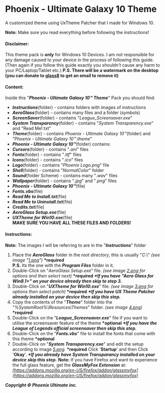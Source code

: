 # **Phoenix - Ultimate Galaxy 10 Theme**
A customized theme using UxTheme Patcher that I made for Windows 10.

**Note:** Make sure you read everything before following the instructions!

#### Disclaimer:
This theme pack is **only** for Windows 10 Devices. I am not responsible for any damage caused to your device in the process of following this guide. (Then again if you follow this guide exactly you _shouldn't_ cause any harm to your PC/Laptop/Tablet etc.)
**P.S. There will be a watermark on the desktop (you can donate to [glass8](http://www.glass8.eu/support.php) to get an email to remove it)**
#### Content:
Inside this "**_Phoenix - Ultimate Galaxy 10™ Theme_**" Pack you should find:
* **_Instructions_**(folder) - contains folders with images of instructions  
* **_AeroGlass_**(folder) - contains many files and a folder (symbols)  
* **_ScreenSaver_**(folder) - contains "*League_Screensaver.exe*"  
* **_System Transparency_**(folder) - contains "_System Transparency.exe_" and "Read Me!.txt"  
* **_Theme_**(folder) - contains _Phoenix - Ultimate Galaxy 10™_(folder) and "_Phoenix - Ultimate Galaxy 10™.theme_"  
 * **_Phoenix - Ultimate Galaxy 10™_**(folder) contains:  
  * **_Cursors_**(folder) - contains "_.ani_" files  
  * **_Fonts_**(folder) - contains "_.ttf_" files  
  * **_Icons_**(folder) - contains "_.ico_" files  
  * **_Logo_**(folder) - contains "_Phoenix Logo.png_" file  
  * **_Shell_**(folder) - contains "_NormalColor_" folder  
  * **_Sound_**(folder Scheme) -  contains many "_.wav_" files  
  * **_Wallpaper_**(folder) - contains "_.jpg_" and "_.png_" files  
  * **_Phoenix - Ultimate Galaxy 10™_**(file)  
* **_Fonts.vbs_**(file)  
* **_Read Me to Install.txt_**(file)  
* **_Read Me to Uninstall.txt_**(file)  
* **_Credits.txt_**(file)  
* **_AeroGlass Setup.exe_**(file)  
* **_UXTheme for Win10.exe_**(file)  
**MAKE SURE YOU HAVE ALL THESE FILES AND FOLDERS!**

#### Instructions:
**Note:** The images I will be referring to are in the "**_Instructions_**" folder
  1. Place the **_AeroGlass_** folder in the *root directory*, this is usually "_C:\\_" *(see image "[1.png](https://raw.githubusercontent.com/xXGoziXx/Phoenix-Ultimate_Galaxy10Theme/master/Instructions/1.png)")* __*required__  
      **P.S.** Its the one with the **_Program Files_** folder in it.
  2. Double-Click on "_AeroGlass Setup.exe_" file. *(see image [2.png](https://raw.githubusercontent.com/xXGoziXx/Phoenix-Ultimate_Galaxy10Theme/master/Instructions/2.png) for options and then select next)* __*required__
      **_*If you have "Aero Glass for Win8.1+" on your device already then skip to step 3._**
  3. Double-Click on "**_UXTheme for Win10.exe_**" file. *(see image [3.png](https://raw.githubusercontent.com/xXGoziXx/Phoenix-Ultimate_Galaxy10Theme/master/Instructions/3.png) for options then select patch)* __*required__
      **_*If you have UX Theme Patcher already installed on your device then skip this step._**
  4. Copy the contents of the "**_Theme_**" folder into the "*%SystemRoot%\Resources\Themes*" folder. *(see image [4.png](https://raw.githubusercontent.com/xXGoziXx/Phoenix-Ultimate_Galaxy10Theme/master/Instructions/4.png))* __*required__
  5. Double-Click on the "**_League_Screensaver.exe_**" file if you want to utilise the screensaver feature of the theme __*optional__
      **_*If you have the League of Legends official screensaver then skip this step._**
  6. Double-Click on the "**_Fonts.vbs_**" file to install the fonts that come with this theme __*optional__
  7. Double-Click on "**_System Transparency.exe_**" and edit the setup according to image *[5.png](https://raw.githubusercontent.com/xXGoziXx/Phoenix-Ultimate_Galaxy10Theme/master/Instructions/5.png)*. __*required__
      Click '**Startup**' and then Click '**Okay**'.
      **_*If you already have System Transparancy installed on your device skip this step._**
  **Note:** If you have Firefox and want to experience the full glass feature, get the **_GlassMyFox Extension_** at:
        *[https://addons.mozilla.org/en-US/firefox/addon/glassmyfox](https://addons.mozilla.org/en-US/firefox/addon/glassmyfox)*

**_Copyright © Phoenix Ultimate inc._**
